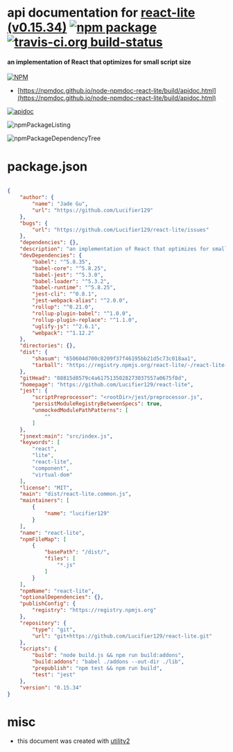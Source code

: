# api documentation for  [react-lite (v0.15.34)](https://github.com/Lucifier129/react-lite)  [![npm package](https://img.shields.io/npm/v/npmdoc-react-lite.svg?style=flat-square)](https://www.npmjs.org/package/npmdoc-react-lite) [![travis-ci.org build-status](https://api.travis-ci.org/npmdoc/node-npmdoc-react-lite.svg)](https://travis-ci.org/npmdoc/node-npmdoc-react-lite)
#### an implementation of React that optimizes for small script size

[![NPM](https://nodei.co/npm/react-lite.png?downloads=true&downloadRank=true&stars=true)](https://www.npmjs.com/package/react-lite)

- [https://npmdoc.github.io/node-npmdoc-react-lite/build/apidoc.html](https://npmdoc.github.io/node-npmdoc-react-lite/build/apidoc.html)

[![apidoc](https://npmdoc.github.io/node-npmdoc-react-lite/build/screenCapture.buildCi.browser.%252Ftmp%252Fbuild%252Fapidoc.html.png)](https://npmdoc.github.io/node-npmdoc-react-lite/build/apidoc.html)

![npmPackageListing](https://npmdoc.github.io/node-npmdoc-react-lite/build/screenCapture.npmPackageListing.svg)

![npmPackageDependencyTree](https://npmdoc.github.io/node-npmdoc-react-lite/build/screenCapture.npmPackageDependencyTree.svg)



# package.json

```json

{
    "author": {
        "name": "Jade Gu",
        "url": "https://github.com/Lucifier129"
    },
    "bugs": {
        "url": "https://github.com/Lucifier129/react-lite/issues"
    },
    "dependencies": {},
    "description": "an implementation of React that optimizes for small script size",
    "devDependencies": {
        "babel": "^5.8.35",
        "babel-core": "^5.8.25",
        "babel-jest": "^5.3.0",
        "babel-loader": "^5.3.2",
        "babel-runtime": "^5.8.25",
        "jest-cli": "^0.8.1",
        "jest-webpack-alias": "^2.0.0",
        "rollup": "^0.21.0",
        "rollup-plugin-babel": "^1.0.0",
        "rollup-plugin-replace": "^1.1.0",
        "uglify-js": "^2.6.1",
        "webpack": "^1.12.2"
    },
    "directories": {},
    "dist": {
        "shasum": "650604d700c8209f37f46195bb21d5c73c018aa1",
        "tarball": "https://registry.npmjs.org/react-lite/-/react-lite-0.15.34.tgz"
    },
    "gitHead": "88815d8579c4a6175135028273037557a0675f8d",
    "homepage": "https://github.com/Lucifier129/react-lite",
    "jest": {
        "scriptPreprocessor": "<rootDir>/jest/preprocessor.js",
        "persistModuleRegistryBetweenSpecs": true,
        "unmockedModulePathPatterns": [
            ""
        ]
    },
    "jsnext:main": "src/index.js",
    "keywords": [
        "react",
        "lite",
        "react-lite",
        "component",
        "virtual-dom"
    ],
    "license": "MIT",
    "main": "dist/react-lite.common.js",
    "maintainers": [
        {
            "name": "lucifier129"
        }
    ],
    "name": "react-lite",
    "npmFileMap": [
        {
            "basePath": "/dist/",
            "files": [
                "*.js"
            ]
        }
    ],
    "npmName": "react-lite",
    "optionalDependencies": {},
    "publishConfig": {
        "registry": "https://registry.npmjs.org"
    },
    "repository": {
        "type": "git",
        "url": "git+https://github.com/Lucifier129/react-lite.git"
    },
    "scripts": {
        "build": "node build.js && npm run build:addons",
        "build:addons": "babel ./addons --out-dir ./lib",
        "prepublish": "npm test && npm run build",
        "test": "jest"
    },
    "version": "0.15.34"
}
```



# misc
- this document was created with [utility2](https://github.com/kaizhu256/node-utility2)
